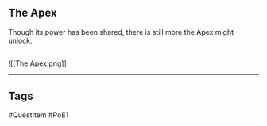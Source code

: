 ## The Apex
Though its power has been shared, there
is still more the Apex might unlock.
## 
![[The Apex.png]]

---
## Tags
#QuestItem
#PoE1